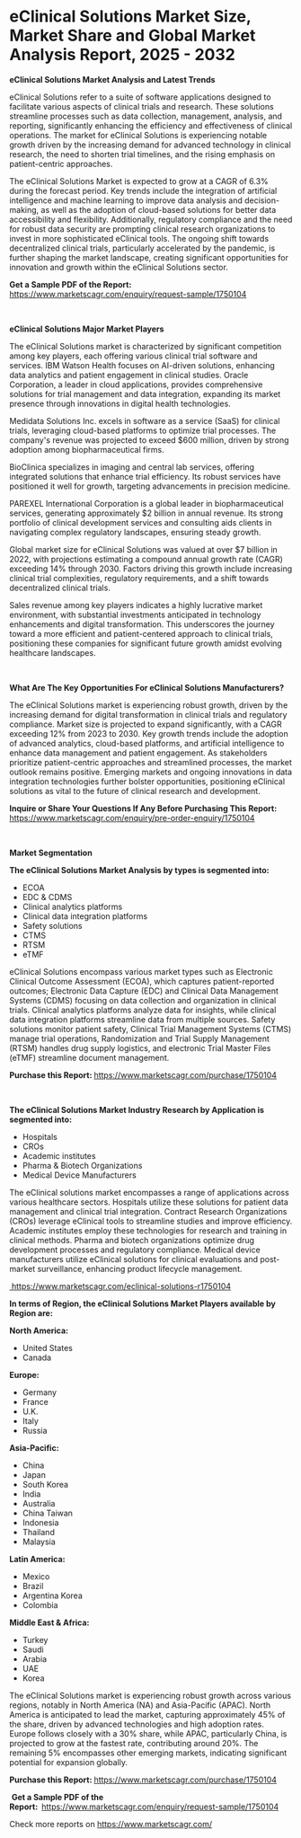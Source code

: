 <p><h1>eClinical Solutions Market Size, Market Share and Global Market Analysis Report, 2025 - 2032</h1></p><p><strong>eClinical Solutions Market Analysis and Latest Trends</strong></p>
<p><p>eClinical Solutions refer to a suite of software applications designed to facilitate various aspects of clinical trials and research. These solutions streamline processes such as data collection, management, analysis, and reporting, significantly enhancing the efficiency and effectiveness of clinical operations. The market for eClinical Solutions is experiencing notable growth driven by the increasing demand for advanced technology in clinical research, the need to shorten trial timelines, and the rising emphasis on patient-centric approaches.</p><p>The eClinical Solutions Market is expected to grow at a CAGR of 6.3% during the forecast period. Key trends include the integration of artificial intelligence and machine learning to improve data analysis and decision-making, as well as the adoption of cloud-based solutions for better data accessibility and flexibility. Additionally, regulatory compliance and the need for robust data security are prompting clinical research organizations to invest in more sophisticated eClinical tools. The ongoing shift towards decentralized clinical trials, particularly accelerated by the pandemic, is further shaping the market landscape, creating significant opportunities for innovation and growth within the eClinical Solutions sector.</p></p>
<p><strong>Get a Sample PDF of the Report:&nbsp;</strong> <a href="https://www.marketscagr.com/enquiry/request-sample/1750104?utm_campaign=3220&utm_medium=2&utm_source=Github&utm_content=ia&utm_term=09032025&utm_id=eclinical-solutions">https://www.marketscagr.com/enquiry/request-sample/1750104</a></p>
<p>&nbsp;</p>
<p><strong>eClinical Solutions Major Market Players</strong></p>
<p><p>The eClinical Solutions market is characterized by significant competition among key players, each offering various clinical trial software and services. IBM Watson Health focuses on AI-driven solutions, enhancing data analytics and patient engagement in clinical studies. Oracle Corporation, a leader in cloud applications, provides comprehensive solutions for trial management and data integration, expanding its market presence through innovations in digital health technologies.</p><p>Medidata Solutions Inc. excels in software as a service (SaaS) for clinical trials, leveraging cloud-based platforms to optimize trial processes. The company's revenue was projected to exceed $600 million, driven by strong adoption among biopharmaceutical firms. </p><p>BioClinica specializes in imaging and central lab services, offering integrated solutions that enhance trial efficiency. Its robust services have positioned it well for growth, targeting advancements in precision medicine.</p><p>PAREXEL International Corporation is a global leader in biopharmaceutical services, generating approximately $2 billion in annual revenue. Its strong portfolio of clinical development services and consulting aids clients in navigating complex regulatory landscapes, ensuring steady growth.</p><p>Global market size for eClinical Solutions was valued at over $7 billion in 2022, with projections estimating a compound annual growth rate (CAGR) exceeding 14% through 2030. Factors driving this growth include increasing clinical trial complexities, regulatory requirements, and a shift towards decentralized clinical trials.</p><p>Sales revenue among key players indicates a highly lucrative market environment, with substantial investments anticipated in technology enhancements and digital transformation. This underscores the journey toward a more efficient and patient-centered approach to clinical trials, positioning these companies for significant future growth amidst evolving healthcare landscapes.</p></p>
<p>&nbsp;</p>
<p><strong>What Are The Key Opportunities For eClinical Solutions Manufacturers?</strong></p>
<p><p>The eClinical Solutions market is experiencing robust growth, driven by the increasing demand for digital transformation in clinical trials and regulatory compliance. Market size is projected to expand significantly, with a CAGR exceeding 12% from 2023 to 2030. Key growth trends include the adoption of advanced analytics, cloud-based platforms, and artificial intelligence to enhance data management and patient engagement. As stakeholders prioritize patient-centric approaches and streamlined processes, the market outlook remains positive. Emerging markets and ongoing innovations in data integration technologies further bolster opportunities, positioning eClinical solutions as vital to the future of clinical research and development.</p></p>
<p><strong>Inquire or Share Your Questions If Any Before Purchasing This Report:</strong> <a href="https://www.marketscagr.com/enquiry/pre-order-enquiry/1750104?utm_campaign=3220&utm_medium=2&utm_source=Github&utm_content=ia&utm_term=09032025&utm_id=eclinical-solutions">https://www.marketscagr.com/enquiry/pre-order-enquiry/1750104</a></p>
<p>&nbsp;</p>
<p><strong>Market Segmentation</strong></p>
<p><strong>The eClinical Solutions Market Analysis by types is segmented into:</strong></p>
<p><ul><li>ECOA</li><li>EDC & CDMS</li><li>Clinical analytics platforms</li><li>Clinical data integration platforms</li><li>Safety solutions</li><li>CTMS</li><li>RTSM</li><li>eTMF</li></ul></p>
<p><p>eClinical Solutions encompass various market types such as Electronic Clinical Outcome Assessment (ECOA), which captures patient-reported outcomes; Electronic Data Capture (EDC) and Clinical Data Management Systems (CDMS) focusing on data collection and organization in clinical trials. Clinical analytics platforms analyze data for insights, while clinical data integration platforms streamline data from multiple sources. Safety solutions monitor patient safety, Clinical Trial Management Systems (CTMS) manage trial operations, Randomization and Trial Supply Management (RTSM) handles drug supply logistics, and electronic Trial Master Files (eTMF) streamline document management.</p></p>
<p><strong>Purchase this Report:&nbsp;</strong><a href="https://www.marketscagr.com/purchase/1750104?utm_campaign=3220&utm_medium=2&utm_source=Github&utm_content=ia&utm_term=09032025&utm_id=eclinical-solutions">https://www.marketscagr.com/purchase/1750104</a></p>
<p>&nbsp;</p>
<p><strong>The eClinical Solutions Market Industry Research by Application is segmented into:</strong></p>
<p><ul><li>Hospitals</li><li>CROs</li><li>Academic institutes</li><li>Pharma & Biotech Organizations</li><li>Medical Device Manufacturers</li></ul></p>
<p><p>The eClinical solutions market encompasses a range of applications across various healthcare sectors. Hospitals utilize these solutions for patient data management and clinical trial integration. Contract Research Organizations (CROs) leverage eClinical tools to streamline studies and improve efficiency. Academic institutes employ these technologies for research and training in clinical methods. Pharma and biotech organizations optimize drug development processes and regulatory compliance. Medical device manufacturers utilize eClinical solutions for clinical evaluations and post-market surveillance, enhancing product lifecycle management.</p></p>
<p><a href="https://www.marketscagr.com/eclinical-solutions-r1750104?utm_campaign=3220&utm_medium=2&utm_source=Github&utm_content=ia&utm_term=09032025&utm_id=eclinical-solutions">&nbsp;https://www.marketscagr.com/eclinical-solutions-r1750104</a></p>
<p><strong>In terms of Region, the eClinical Solutions Market Players available by Region are:</strong></p>
<p>
    <p> <strong> North America: </strong>
        <ul>
            <li>United States</li>
            <li>Canada</li>
        </ul>
        </p> 
    <p> <strong> Europe: </strong>
        <ul>
            <li>Germany</li>
            <li>France</li>
            <li>U.K.</li>
            <li>Italy</li>
            <li>Russia</li>
        </ul>
        </p> 
    <p> <strong> Asia-Pacific: </strong>
        <ul>
            <li>China</li>
            <li>Japan</li>
            <li>South Korea</li>
            <li>India</li>
            <li>Australia</li>
            <li>China Taiwan</li>
            <li>Indonesia</li>
            <li>Thailand</li>
            <li>Malaysia</li>
        </ul>
        </p> 
    <p> <strong> Latin America: </strong>
        <ul>
            <li>Mexico</li>
            <li>Brazil</li>
            <li>Argentina Korea</li>
            <li>Colombia</li>
        </ul>
        </p> 
    <p> <strong> Middle East & Africa: </strong>
        <ul>
            <li>Turkey</li>
            <li>Saudi</li>
            <li>Arabia</li>
            <li>UAE</li>
            <li>Korea</li>
        </ul>
    </p>
    </p>
<p><p>The eClinical Solutions market is experiencing robust growth across various regions, notably in North America (NA) and Asia-Pacific (APAC). North America is anticipated to lead the market, capturing approximately 45% of the share, driven by advanced technologies and high adoption rates. Europe follows closely with a 30% share, while APAC, particularly China, is projected to grow at the fastest rate, contributing around 20%. The remaining 5% encompasses other emerging markets, indicating significant potential for expansion globally.</p></p>
<p><strong>Purchase this Report: </strong><a href="https://www.marketscagr.com/purchase/1750104?utm_campaign=3220&utm_medium=2&utm_source=Github&utm_content=ia&utm_term=09032025&utm_id=eclinical-solutions">https://www.marketscagr.com/purchase/1750104</a></p>
<p>&nbsp;<strong>Get a Sample PDF of the Report:&nbsp;&nbsp;</strong><a href="https://www.marketscagr.com/enquiry/request-sample/1750104?utm_campaign=3220&utm_medium=2&utm_source=Github&utm_content=ia&utm_term=09032025&utm_id=eclinical-solutions">https://www.marketscagr.com/enquiry/request-sample/1750104</a></p>
<p><strong></strong></p>
<p>Check more reports on <a href="https://www.marketscagr.com/?utm_campaign=3220&utm_medium=2&utm_source=Github&utm_content=ia&utm_term=09032025&utm_id=eclinical-solutions">https://www.marketscagr.com/</a></p>